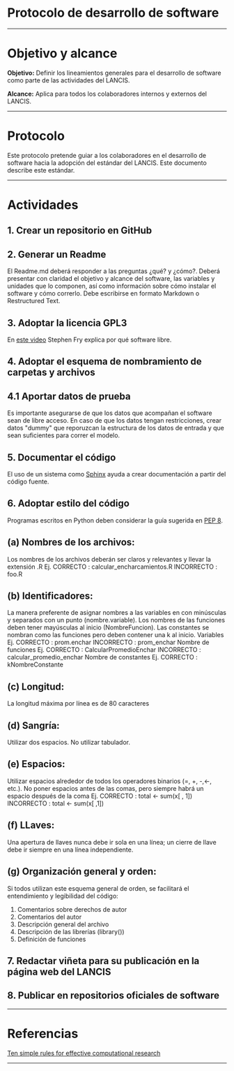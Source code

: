 # Protocolo de desarrollo de software

* * *

# Objetivo y alcance

**Objetivo:** Definir los lineamientos generales para el desarrollo de software como parte de las actividades del LANCIS.

**Alcance:** Aplica para todos los colaboradores internos y externos del LANCIS.

* * *

# Protocolo

Este protocolo pretende guiar a los colaboradores en el desarrollo de software hacia la adopción del estándar del LANCIS. Este documento describe este estándar.

* * *

# Actividades

## 1. Crear un repositorio en GitHub

## 2. Generar un Readme
El Readme.md deberá responder a las preguntas ¿qué? y ¿cómo?. Deberá presentar con claridad el objetivo y alcance del software, las variables y unidades que lo componen, así como información sobre cómo instalar el software y cómo correrlo. Debe escribirse en formato Markdown o Restructured Text.

## 3. Adoptar la licencia GPL3
En [este video](https://youtu.be/YGbMbF0mdPU) Stephen Fry explica por qué software libre.

## 4. Adoptar el esquema de nombramiento de carpetas y archivos

## 4.1 Aportar datos de prueba
Es importante asegurarse de que los datos que acompañan el software sean de libre acceso. En caso de que los datos tengan restricciones, crear datos "dummy" que reporuzcan la estructura de los datos de entrada y que sean suficientes para correr el modelo.

## 5. Documentar el código

El uso de un sistema como [Sphinx](http://www.sphinx-doc.org/en/stable/) ayuda a crear documentación a partir del código fuente.

## 6. Adoptar estilo del código

Programas escritos en Python deben considerar la guía sugerida en [PEP 8](https://www.python.org/dev/peps/pep-0008/).

## (a) Nombres de los archivos:
Los nombres de los archivos deberán ser claros y relevantes y llevar la extensión .R
Ej. CORRECTO :  calcular_encharcamientos.R
      INCORRECTO : foo.R
## (b) Identificadores: 
La manera preferente de asignar nombres a las variables en con minúsculas y separados con un punto (nombre.variable). Los nombres de las funciones deben tener mayúsculas al inicio (NombreFuncion). 
Las constantes se nombran como las funciones pero deben contener una k al inicio.
Variables
Ej. CORRECTO :  prom.enchar
    INCORRECTO : prom_enchar
Nombre de funciones
Ej. CORRECTO :  CalcularPromedioEnchar
    INCORRECTO : calcular_promedio_enchar
Nombre de constantes
Ej. CORRECTO :  kNombreConstante
## (c) Longitud: 
La longitud máxima por línea es de 80 caracteres
## (d) Sangría: 
Utilizar dos espacios. No utilizar tabulador. 
## (e) Espacios: 
Utilizar espacios alrededor de todos los operadores binarios (=, +, -,<-, etc.).
No poner espacios antes de las comas, pero siempre habrá un espacio después de la coma
Ej. CORRECTO :  total <- sum(x[ , 1])
    INCORRECTO : total <- sum(x[ ,1])
## (f) LLaves: 
Una apertura de llaves nunca debe ir sola en una línea; un cierre de llave debe ir siempre en una línea independiente.
## (g) Organización general y orden: 
Si todos utilizan este esquema general de orden, se facilitará el entendimiento y legibilidad del código:
1)	Comentarios sobre derechos de autor
2)	Comentarios del autor
3)	Descripción general del archivo
4)	Descripción de las librerías (library())
5)	Definición de funciones


## 7. Redactar viñeta para su publicación en la página web del LANCIS

## 8. Publicar en repositorios oficiales de software

* * *
# Referencias
[Ten simple rules for effective computational research](http://journals.plos.org/ploscompbiol/article?id=10.1371/journal.pcbi.1003506)

* * *
